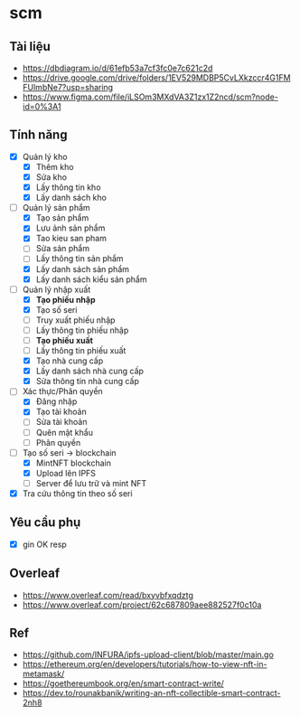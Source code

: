 # scm

## Tài liệu

- https://dbdiagram.io/d/61efb53a7cf3fc0e7c621c2d
- https://drive.google.com/drive/folders/1EV529MDBP5CvLXkzccr4G1FMFUlmbNe7?usp=sharing
- https://www.figma.com/file/iLSOm3MXdVA3Z1zx1Z2ncd/scm?node-id=0%3A1

## Tính năng

- [x] Quản lý kho
  - [x] Thêm kho
  - [x] Sửa kho
  - [x] Lấy thông tin kho
  - [x] Lấy danh sách kho
- [ ] Quản lý sản phẩm
  - [x] Tạo sản phẩm
  - [x] Lưu ảnh sản phẩm
  - [x] Tao kieu san pham
  - [ ] Sửa sản phẩm
  - [ ] Lấy thông tin sản phẩm
  - [x] Lấy danh sách sản phẩm
  - [x] Lấy danh sách kiểu sản phẩm 
- [ ] Quản lý nhập xuất
  - [x] **Tạo phiếu nhập**
  - [x] Tạo số seri
  - [ ] Truy xuất phiếu nhập
  - [ ] Lấy thông tin phiếu nhập
  - [ ] **Tạo phiếu xuất**
  - [ ] Lấy thông tin phiếu xuất
  - [x] Tạo nhà cung cấp
  - [x] Lấy danh sách nhà cung cấp
  - [x] Sửa thông tin nhà cung cấp 
- [ ] Xác thực/Phân quyền
  - [x] Đăng nhập
  - [x] Tạo tài khoản
  - [ ] Sửa tài khoản
  - [ ] Quên mật khẩu
  - [ ] Phân quyền
- [ ] Tạo số seri -> blockchain
  - [x] MintNFT blockchain 
  - [x] Upload lên IPFS
  - [ ] Server để lưu trữ và mint NFT
- [x] Tra cứu thông tin theo số seri

## Yêu cầu phụ

- [x] gin OK resp


## Overleaf

- https://www.overleaf.com/read/bxyvbfxqdztg
- https://www.overleaf.com/project/62c687809aee882527f0c10a
## Ref

- https://github.com/INFURA/ipfs-upload-client/blob/master/main.go
- https://ethereum.org/en/developers/tutorials/how-to-view-nft-in-metamask/
- https://goethereumbook.org/en/smart-contract-write/
- https://dev.to/rounakbanik/writing-an-nft-collectible-smart-contract-2nh8